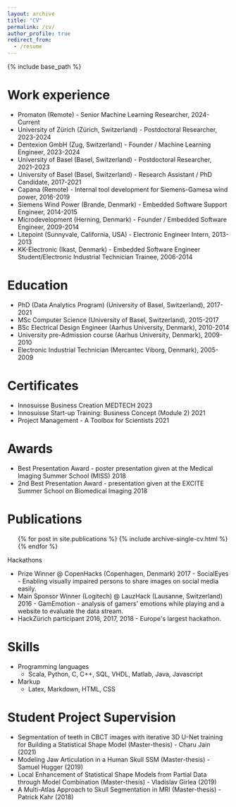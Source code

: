 ```yaml
---
layout: archive
title: "CV"
permalink: /cv/
author_profile: true
redirect_from:
  - /resume
---
```


{% include base_path %}

Work experience
======
* Promaton (Remote) - Senior Machine Learning Researcher, 2024-Current
* University of Zürich (Zürich, Switzerland) - Postdoctoral Researcher, 2023-2024
* Dentexion GmbH (Zug, Switzerland) - Founder / Machine Learning Engineer, 2023-2024
* University of Basel (Basel, Switzerland) - Postdoctoral Researcher, 2021-2023
* University of Basel (Basel, Switzerland) - Research Assistant / PhD Candidate, 2017-2021
* Capana (Remote) - Internal tool development for Siemens-Gamesa wind power, 2016-2019
* Siemens Wind Power (Brande, Denmark) - Embedded Software Support Engineer, 2014-2015
* Microdevelopment (Herning, Denmark) - Founder / Embedded Software Engineer, 2009-2014
* Litepoint (Sunnyvale, California, USA) - Electronic Engineer Intern, 2013-2013
* KK-Electronic (Ikast, Denmark) - Embedded Software Engineer Student/Electronic Industrial Technician Trainee, 2006-2014

Education
======
* PhD (Data Analytics Program) (University of Basel, Switzerland), 2017-2021
* MSc Computer Science (University of Basel, Switzerland), 2015-2017
* BSc Electrical Design Engineer (Aarhus University, Denmark), 2010-2014
* University pre-Admission course (Aarhus University, Denmark), 2009-2010
* Electronic Industrial Technician (Mercantec Viborg, Denmark), 2005-2009

Certificates
======
* Innosuisse Business Creation MEDTECH 2023
* Innosuisse Start-up Training: Business Concept (Module 2) 2021
* Project Management - A Toolbox for Scientists 2021

Awards
======
* Best Presentation Award - poster presentation given at the Medical Imaging Summer School (MISS) 2018
* 2nd Best Presentation Award - presentation given at the EXCITE Summer School on Biomedical Imaging 2018

Publications
======
  <ul>{% for post in site.publications %}
    {% include archive-single-cv.html %}
  {% endfor %}</ul>

Hackathons
* Prize Winner @ CopenHacks (Copenhagen, Denmark) 2017 - SocialEyes - Enabling visually impaired persons to share images on social media easily.
* Main Sponsor Winner (Logitech) @ LauzHack (Lausanne, Switzerland) 2016 - GamEmotion - analysis of gamers' emotions while playing and a website to evaluate the data stream.
* HackZürich participant 2016, 2017, 2018 - Europe's largest hackathon.
   
Skills
======
* Programming languages
	* Scala, Python, C, C++, SQL, VHDL, Matlab, Java, Javascript
* Markup
	* Latex, Markdown, HTML, CSS 
 
Student Project Supervision
======
* Segmentation of teeth in CBCT images with iterative 3D U-Net training for Building a Statistical Shape Model (Master-thesis) - Charu Jain (2021)
* Modeling Jaw Articulation in a Human Skull SSM (Master-thesis) - Samuel Hugger (2019)
* Local Enhancement of Statistical Shape Models from Partial Data through Model Combination (Master-thesis) - Vladislav Girlea (2019)
* A Multi-Atlas Approach to Skull Segmentation in MRI (Master-thesis) - Patrick Kahr (2018)
